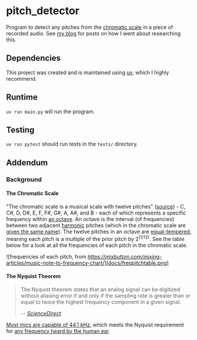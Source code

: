 # pitch_detector
Program to detect any pitches from the [chromatic scale](https://en.wikipedia.org/wiki/Chromatic_scale#:~:text=9%20External%20links-,Definition,12%20of%20the%20available%20pitches.) in a piece of recorded audio. See [my blog](https://reneelearnsthings.blogspot.com/) for posts on how I went about researching this.

## Dependencies
This project was created and is maintained using [uv](https://docs.astral.sh/uv/), which I highly recommend.
## Runtime
`uv run main.py` will run the program.
## Testing
`uv run pytest` should run tests in the `tests/` directory.

## Addendum
### Background
#### The Chromatic Scale
"The chromatic scale is a musical scale with twelve pitches" ([source](https://en.wikipedia.org/wiki/Chromatic_scale)) - C, C#, D, D#, E, F, F#, G#, A, A#, and B - each of which represents a specific frequency within [an octave](https://en.wikipedia.org/wiki/Octave). An octave is the interval (of frequencies) between two adjacent [harmonic](https://en.wikipedia.org/wiki/Harmonic#:~:text=In%20physics%2C%20acoustics%2C%20and%20telecommunications,are%20known%20as%20higher%20harmonics.) pitches (which in the chromatic scale are [given the same name](https://en.wikipedia.org/wiki/Chromatic_scale#Notation)). The twelve pitches in an octave are [equal-tempered](https://www.britannica.com/art/equal-temperament), meaning each pitch is a multiple of the prior pitch by $2^{(1/12)}$. See the table below for a look at all the frequencies of each pitch in the chromatic scale.

![frequencies of each pitch, from https://mixbutton.com/mixing-articles/music-note-to-frequency-chart/](docs/freqpitchtable.png)

#### The Nyquist Theorem
> The Nyquist theorem states that an analog signal can be digitized without aliasing error if and only if the sampling rate is greater than or equal to twice the highest frequency component in a given signal.
>
> -- <cite>[ScienceDirect](https://www.google.com/search?q=nyquist+theorem&rlz=1C1ONGR_enUS942US942&oq=nyquist+t&gs_lcrp=EgZjaHJvbWUqCggAEAAYsQMYgAQyCggAEAAYsQMYgAQyBggBEEUYOTIHCAIQABiABDIHCAMQABiABDIHCAQQABiABDIHCAUQABiABDIHCAYQABiABDIHCAcQABiABDIHCAgQABiABDIHCAkQABiABKgCALACAA&sourceid=chrome&ie=UTF-8)</cite>

[Most mics are capable of 44.1 kHz](https://resoundsound.com/sample-rate-bit-depth/), which meets the Nyquist requirement for [any frequency heard by the human ear](https://en.wikipedia.org/wiki/Hearing_range).

